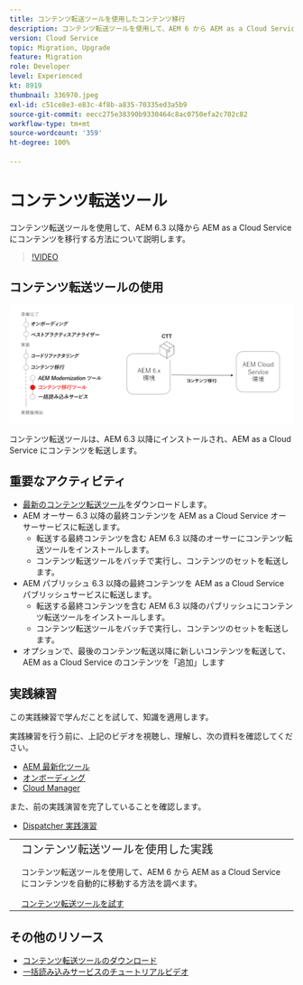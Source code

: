 ```yaml
---
title: コンテンツ転送ツールを使用したコンテンツ移行
description: コンテンツ転送ツールを使用して、AEM 6 から AEM as a Cloud Service にコンテンツを移行する方法について説明します。
version: Cloud Service
topic: Migration, Upgrade
feature: Migration
role: Developer
level: Experienced
kt: 8919
thumbnail: 336970.jpeg
exl-id: c51ce8e3-e83c-4f8b-a835-70335ed3a5b9
source-git-commit: eecc275e38390b9330464c8ac0750efa2c702c82
workflow-type: tm+mt
source-wordcount: '359'
ht-degree: 100%

---
```



# コンテンツ転送ツール

コンテンツ転送ツールを使用して、AEM 6.3 以降から AEM as a Cloud Service にコンテンツを移行する方法について説明します。

>[!VIDEO](https://video.tv.adobe.com/v/336970?quality=12&learn=on)

## コンテンツ転送ツールの使用

![コンテンツ転送ツールのライフサイクル](../assets/content-transfer-tool.png)

コンテンツ転送ツールは、AEM 6.3 以降にインストールされ、AEM as a Cloud Service にコンテンツを転送します。

## 重要なアクティビティ

+ [最新のコンテンツ転送ツール](https://experience.adobe.com/#/downloads/content/software-distribution/jp/aemcloud.html?fulltext=Content*+Transfer*+Tool*&amp;1_group.propertyvalues.property=.%2Fjcr%3Acontent%2Fmetadata%2Fdc%3AsoftwareType&amp;1_group.propertyvalues.operation=equals&amp;1_group.propertyvalues.0_values=software-type%3Atooling&amp;orderby=%40jcr%3Acontent%2Fjcr%3AlastModified&amp;orderby.sort=desc&amp;layout=list&amp;p.offset=0&amp;p.limit=2)をダウンロードします。
+ AEM オーサー 6.3 以降の最終コンテンツを AEM as a Cloud Service オーサーサービスに転送します。
   + 転送する最終コンテンツを含む AEM 6.3 以降のオーサーにコンテンツ転送ツールをインストールします。
   + コンテンツ転送ツールをバッチで実行し、コンテンツのセットを転送します。
+ AEM パブリッシュ 6.3 以降の最終コンテンツを AEM as a Cloud Service パブリッシュサービスに転送します。
   + 転送する最終コンテンツを含む AEM 6.3 以降のパブリッシュにコンテンツ転送ツールをインストールします。
   + コンテンツ転送ツールをバッチで実行し、コンテンツのセットを転送します。
+ オプションで、最後のコンテンツ転送以降に新しいコンテンツを転送して、AEM as a Cloud Service のコンテンツを「追加」します

## 実践練習

この実践練習で学んだことを試して、知識を適用します。

実践練習を行う前に、上記のビデオを視聴し、理解し、次の資料を確認してください。

+ [AEM 最新化ツール](../aem-modernization-tools.md)
+ [オンボーディング](../onboarding.md)
+ [Cloud Manager](../cloud-manager.md)

また、前の実践演習を完了していることを確認します。

+ [Dispatcher 実践演習](../dispatcher.md#hands-on-exercise)

<table style="border-width:0">
    <tr>
        <td style="width:150px">
            <a  rel="noreferrer"
                target="_blank"
                href="https://github.com/adobe/aem-cloud-engineering-video-series-exercises/tree/session6-transfercontent#cloud-acceleration-bootcamp---session-6-content"><img alt="実践演習 GitHub リポジトリ" src="../assets/github.png"/>
            </a>        
        </td>
        <td style="width:100%;margin-bottom:1rem;">
            <div style="font-size:1.25rem;font-weight:400;">コンテンツ転送ツールを使用した実践</div>
            <p style="margin:1rem 0">
                コンテンツ転送ツールを使用して、AEM 6 から AEM as a Cloud Service にコンテンツを自動的に移動する方法を調べます。
            </p>
            <a  rel="noreferrer"
                target="_blank"
                href="https://github.com/adobe/aem-cloud-engineering-video-series-exercises/tree/session6-transfercontent#cloud-acceleration-bootcamp---session-6-content" class="spectrum-Button spectrum-Button--primary spectrum-Button--sizeM">
 <span class="spectrum-Button-label has-no-wrap has-text-weight-bold">コンテンツ転送ツールを試す</span>
 </a>
        </td>
    </tr>
</table>

## その他のリソース

+ [コンテンツ転送ツールのダウンロード](https://experience.adobe.com/#/downloads/content/software-distribution/jp/aemcloud.html?fulltext=Content*+Transfer*+Tool*&amp;1_group.propertyvalues.property=.%2Fjcr%3Acontent%2Fmetadata%2Fdc%3AsoftwareType&amp;1_group.propertyvalues.operation=equals&amp;1_group.propertyvalues.0_values=software-type%3Atooling&amp;orderby=%40jcr%3Acontent%2Fjcr%3AlastModified&amp;orderby.sort=desc&amp;layout=list&amp;p.offset=0&amp;p.limit=2)
+ [一括読み込みサービスのチュートリアルビデオ](https://experienceleague.adobe.com/docs/experience-manager-learn/cloud-service/migration/bulk-import.html?lang=ja)

